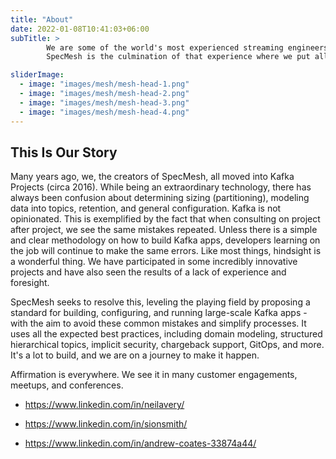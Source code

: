 ```yaml
---
title: "About"
date: 2022-01-08T10:41:03+06:00
subTitle: >
        We are some of the world's most experienced streaming engineers. We have been in the streaming space since 2016, worked at Confluent, committers on Apache Kafka, with a combined total of over 50 Kafka projects.
        SpecMesh is the culmination of that experience where we put all that into an OpenSource project, automate it and make your Kafka resources a Data Mesh.

sliderImage:
  - image: "images/mesh/mesh-head-1.png"
  - image: "images/mesh/mesh-head-2.png"
  - image: "images/mesh/mesh-head-3.png"
  - image: "images/mesh/mesh-head-4.png"
---
```

## This Is Our Story

Many years ago, we, the creators of SpecMesh, all moved into Kafka Projects (circa 2016). While being an extraordinary technology, there has always been confusion about determining sizing (partitioning), modeling data into topics, retention, and general configuration. Kafka is not opinionated. This is exemplified by the fact that when consulting on project after project, we see the same mistakes repeated. Unless there is a simple and clear methodology on how to build Kafka apps, developers learning on the job will continue to make the same errors. Like most things, hindsight is a wonderful thing. We have participated in some incredibly innovative projects and have also seen the results of a lack of experience and foresight.

SpecMesh seeks to resolve this, leveling the playing field by proposing a standard for building, configuring, and running large-scale Kafka apps - with the aim to avoid these common mistakes and simplify processes. It uses all the expected best practices, including domain modeling, structured hierarchical topics, implicit security, chargeback support, GitOps, and more. It's a lot to build, and we are on a journey to make it happen.

Affirmation is everywhere. We see it in many customer engagements, meetups, and conferences.


- https://www.linkedin.com/in/neilavery/

- https://www.linkedin.com/in/sionsmith/

- https://www.linkedin.com/in/andrew-coates-33874a44/